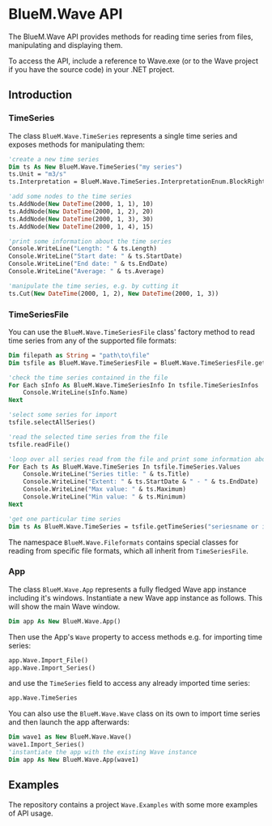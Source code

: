 # BlueM.Wave API
The BlueM.Wave API provides methods for reading time series from files, manipulating and displaying them.

To access the API, include a reference to Wave.exe (or to the Wave project if you have the source code) in your .NET project.

## Introduction

### TimeSeries
The class `BlueM.Wave.TimeSeries` represents a single time series and exposes methods for manipulating them:
```vb
'create a new time series
Dim ts As New BlueM.Wave.TimeSeries("my series")
ts.Unit = "m3/s"
ts.Interpretation = BlueM.Wave.TimeSeries.InterpretationEnum.BlockRight

'add some nodes to the time series
ts.AddNode(New DateTime(2000, 1, 1), 10)
ts.AddNode(New DateTime(2000, 1, 2), 20)
ts.AddNode(New DateTime(2000, 1, 3), 30)
ts.AddNode(New DateTime(2000, 1, 4), 15)

'print some information about the time series
Console.WriteLine("Length: " & ts.Length)
Console.WriteLine("Start date: " & ts.StartDate)
Console.WriteLine("End date: " & ts.EndDate)
Console.WriteLine("Average: " & ts.Average)

'manipulate the time series, e.g. by cutting it
ts.Cut(New DateTime(2000, 1, 2), New DateTime(2000, 1, 3))
```

### TimeSeriesFile
You can use the `BlueM.Wave.TimeSeriesFile` class' factory method to read time series from any of the supported file formats:
```vb
Dim filepath as String = "path\to\file"
Dim tsfile as BlueM.Wave.TimeSeriesFile = BlueM.Wave.TimeSeriesFile.getInstance(filepath)

'check the time series contained in the file
For Each sInfo As BlueM.Wave.TimeSeriesInfo In tsfile.TimeSeriesInfos
	Console.WriteLine(sInfo.Name)
Next

'select some series for import
tsfile.selectAllSeries()

'read the selected time series from the file
tsfile.readFile()

'loop over all series read from the file and print some information about them
For Each ts As BlueM.Wave.TimeSeries In tsfile.TimeSeries.Values
	Console.WriteLine("Series title: " & ts.Title)
	Console.WriteLine("Extent: " & ts.StartDate & " - " & ts.EndDate)
	Console.WriteLine("Max value: " & ts.Maximum)
	Console.WriteLine("Min value: " & ts.Minimum)
Next

'get one particular time series
Dim ts As BlueM.Wave.TimeSeries = tsfile.getTimeSeries("seriesname or index")
```

The namespace `BlueM.Wave.Fileformats` contains special classes for reading from specific file formats, which all inherit from `TimeSeriesFile`.

### App
The class `BlueM.Wave.App` represents a fully fledged Wave app instance including it's windows. Instantiate a new Wave app instance as follows. This will show the main Wave window.
```vb
Dim app As New BlueM.Wave.App()
```

Then use the App's `Wave` property to access methods e.g. for importing time series:
```vb
app.Wave.Import_File()
app.Wave.Import_Series()
```
and use the `TimeSeries` field to access any already imported time series:
```vb
app.Wave.TimeSeries
```

You can also use the `BlueM.Wave.Wave` class on its own to import time series and then launch the app afterwards:
```vb
Dim wave1 as New BlueM.Wave.Wave()
wave1.Import_Series()
'instantiate the app with the existing Wave instance
Dim app As New BlueM.Wave.App(wave1)
```

## Examples
The repository contains a project `Wave.Examples` with some more examples of API usage.
